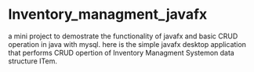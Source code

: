 # Inventory_managment_javafx
a mini project to demostrate the functionality of javafx and basic CRUD operation in java with mysql. here is the simple javafx desktop application that performs CRUD opertion of Inventory Managment Systemon data structure ITem.

